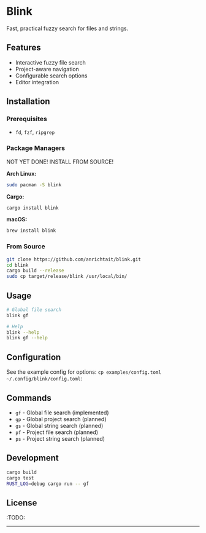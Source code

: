 # Blink

Fast, practical fuzzy search for files and strings.

## Features

- Interactive fuzzy file search
- Project-aware navigation
- Configurable search options
- Editor integration

## Installation

### Prerequisites
- `fd`, `fzf`, `ripgrep`

### Package Managers
NOT YET DONE! INSTALL FROM SOURCE!

**Arch Linux:**
```bash
sudo pacman -S blink
```

**Cargo:**
```bash
cargo install blink
```

**macOS:**
```bash
brew install blink
```

### From Source
```bash
git clone https://github.com/anrichtait/blink.git
cd blink
cargo build --release
sudo cp target/release/blink /usr/local/bin/
```

## Usage

```bash
# Global file search
blink gf

# Help
blink --help
blink gf --help
```

## Configuration

See the example config for options: `cp examples/config.toml ~/.config/blink/config.toml`:

## Commands

- `gf` - Global file search (implemented)
- `gp` - Global project search (planned)
- `gs` - Global string search (planned)
- `pf` - Project file search (planned)
- `ps` - Project string search (planned)

## Development

```bash
cargo build
cargo test
RUST_LOG=debug cargo run -- gf
```

## License

:TODO:

---
